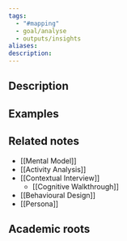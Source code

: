 ```yaml
---
tags:
  - "#mapping"
  - goal/analyse
  - outputs/insights
aliases: 
description:
---
```


## Description


## Examples 


## Related notes 
- [[Mental Model]]
- [[Activity Analysis]]
- [[Contextual Interview]]
	- [[Cognitive Walkthrough]]
- [[Behavioural Design]]
- [[Persona]]

## Academic roots
